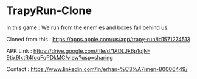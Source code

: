 # TrapyRun-Clone
In this game : 
We run from the enemies and boxes fall behind us.

Cloned from this : https://apps.apple.com/us/app/trapy-run/id1571274513

APK Link : https://drive.google.com/file/d/1ADLJk6p1qjN-9tjx9lxtR4foqFqPDkMC/view?usp=sharing 

Contact : https://www.linkedin.com/in/erhan-%C3%A7imen-80006449/


